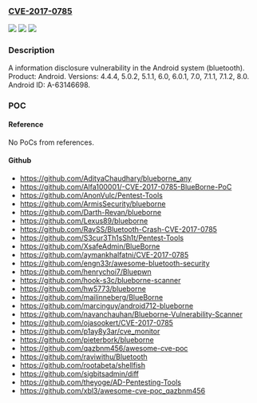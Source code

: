 ### [CVE-2017-0785](https://cve.mitre.org/cgi-bin/cvename.cgi?name=CVE-2017-0785)
![](https://img.shields.io/static/v1?label=Product&message=Android&color=blue)
![](https://img.shields.io/static/v1?label=Version&message=n%2Fa&color=blue)
![](https://img.shields.io/static/v1?label=Vulnerability&message=Information%20disclosure&color=brighgreen)

### Description

A information disclosure vulnerability in the Android system (bluetooth). Product: Android. Versions: 4.4.4, 5.0.2, 5.1.1, 6.0, 6.0.1, 7.0, 7.1.1, 7.1.2, 8.0. Android ID: A-63146698.

### POC

#### Reference
No PoCs from references.

#### Github
- https://github.com/AdityaChaudhary/blueborne_any
- https://github.com/Alfa100001/-CVE-2017-0785-BlueBorne-PoC
- https://github.com/AnonVulc/Pentest-Tools
- https://github.com/ArmisSecurity/blueborne
- https://github.com/Darth-Revan/blueborne
- https://github.com/Lexus89/blueborne
- https://github.com/RavSS/Bluetooth-Crash-CVE-2017-0785
- https://github.com/S3cur3Th1sSh1t/Pentest-Tools
- https://github.com/XsafeAdmin/BlueBorne
- https://github.com/aymankhalfatni/CVE-2017-0785
- https://github.com/engn33r/awesome-bluetooth-security
- https://github.com/henrychoi7/Bluepwn
- https://github.com/hook-s3c/blueborne-scanner
- https://github.com/hw5773/blueborne
- https://github.com/mailinneberg/BlueBorne
- https://github.com/marcinguy/android712-blueborne
- https://github.com/navanchauhan/Blueborne-Vulnerability-Scanner
- https://github.com/ojasookert/CVE-2017-0785
- https://github.com/p1ay8y3ar/cve_monitor
- https://github.com/pieterbork/blueborne
- https://github.com/qazbnm456/awesome-cve-poc
- https://github.com/raviwithu/Bluetooth
- https://github.com/rootabeta/shellfish
- https://github.com/sigbitsadmin/diff
- https://github.com/theyoge/AD-Pentesting-Tools
- https://github.com/xbl3/awesome-cve-poc_qazbnm456


